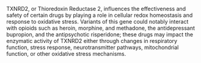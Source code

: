 TXNRD2, or Thioredoxin Reductase 2, influences the effectiveness and safety of certain drugs by playing a role in cellular redox homeostasis and response to oxidative stress. Variants of this gene could notably interact with opioids such as heroin, morphine, and methadone, the antidepressant bupropion, and the antipsychotic risperidone; these drugs may impact the enzymatic activity of TXNRD2 either through changes in respiratory function, stress response, neurotransmitter pathways, mitochondrial function, or other oxidative stress mechanisms.